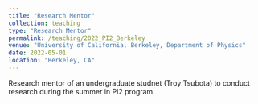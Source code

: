 ```yaml
---
title: "Research Mentor"
collection: teaching
type: "Research Mentor"
permalink: /teaching/2022_PI2_Berkeley
venue: "University of California, Berkeley, Department of Physics"
date: 2022-05-01
location: "Berkeley, CA"
---
```


Research mentor of an undergraduate studnet (Troy Tsubota) to conduct research during the summer in Pi2 program. 